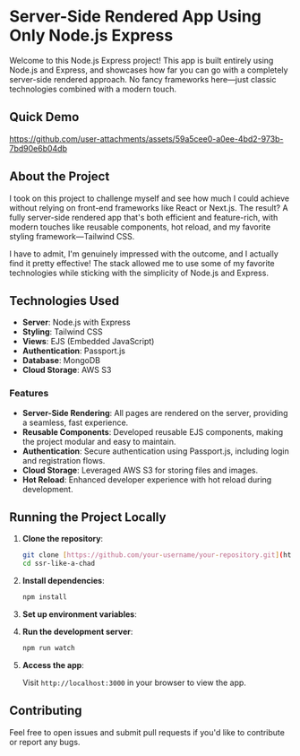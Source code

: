 # Server-Side Rendered App Using Only Node.js Express 

Welcome to this Node.js Express project! This app is built entirely using Node.js and Express, and showcases how far you can go with a completely server-side rendered approach. No fancy frameworks here—just classic technologies combined with a modern touch.

## Quick Demo

https://github.com/user-attachments/assets/59a5cee0-a0ee-4bd2-973b-7bd90e6b04db


## About the Project

I took on this project to challenge myself and see how much I could achieve without relying on front-end frameworks like React or Next.js. The result? A fully server-side rendered app that's both efficient and feature-rich, with modern touches like reusable components, hot reload, and my favorite styling framework—Tailwind CSS.

I have to admit, I'm genuinely impressed with the outcome, and I actually find it pretty effective! The stack allowed me to use some of my favorite technologies while sticking with the simplicity of Node.js and Express.

## Technologies Used

- **Server**: Node.js with Express
- **Styling**: Tailwind CSS
- **Views**: EJS (Embedded JavaScript)
- **Authentication**: Passport.js
- **Database**: MongoDB
- **Cloud Storage**: AWS S3

### Features

- **Server-Side Rendering**: All pages are rendered on the server, providing a seamless, fast experience.
- **Reusable Components**: Developed reusable EJS components, making the project modular and easy to maintain.
- **Authentication**: Secure authentication using Passport.js, including login and registration flows.
- **Cloud Storage**: Leveraged AWS S3 for storing files and images.
- **Hot Reload**: Enhanced developer experience with hot reload during development.

## Running the Project Locally

1. **Clone the repository**:

   ```bash
   git clone [https://github.com/your-username/your-repository.git](https://github.com/AmmariAbdelmounaim/ssr-like-a-chad.git)
   cd ssr-like-a-chad
   ```

2. **Install dependencies**:

   ```bash
   npm install
   ```

3. **Set up environment variables**:

4. **Run the development server**:

   ```bash
   npm run watch
   ```

5. **Access the app**:

   Visit `http://localhost:3000` in your browser to view the app.

## Contributing

Feel free to open issues and submit pull requests if you'd like to contribute or report any bugs.
